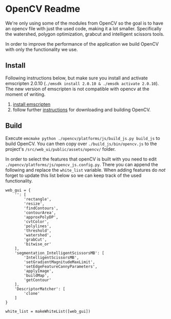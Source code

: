 # OpenCV Readme

We're only using some of the modules from OpenCV so the goal is to have an opencv file with just the used code, making it a lot smaller.
Specifically the watershed, polygon optimization, grabcut and intelligent scissors tools.

In order to improve the performance of the application we build OpenCV with only the functionality we use.

## Install

Following instructions below, but make sure you install and activate emscripten 2.0.10 (`./emsdk install 2.0.10 & ./emsdk activate 2.0.10`). The new version of emscripten is not compatible with opencv at the moment of writing.
1) [install emscripten](https://emscripten.org/docs/getting_started/downloads.html) 
2) follow further [instructions](https://docs.opencv.org/4.x/d4/da1/tutorial_js_setup.html) for downloading and building OpenCV.


## Build

Execute `emcmake python ./opencv/platforms/js/build_js.py build_js` to build OpenCV.
You can then copy over `./build_js/bin/opencv.js` to the project's `/src/web_ui/public/assets/opencv/` folder.

In order to select the features that openCV is built with you need to edit `./opencv/platforms/js/opencv_js.config.py`.
There you can append the following and replace the `white_list` variable. When adding features do _not_ forget to update this list below so we can keep track of the used functionality.

```
web_gui = {
    '': [
        'rectangle',
        'resize',
        'findContours',
        'contourArea',
        'approxPolyDP',
        'cvtColor',
        'polylines',
        'threshold',
        'watershed',
        'grabCut',
        'bitwise_or'
    ],
    'segmentation_IntelligentScissorsMB': [
        'IntelligentScissorsMB',
        'setGradientMagnitudeMaxLimit',
        'setEdgeFeatureCannyParameters',
        'applyImage',
        'buildMap',
        'getContour'
    ],
    'DescriptorMatcher': [
        'clone'
    ]
}

white_list = makeWhiteList([web_gui]) 
```
